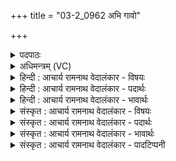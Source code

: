 +++
title = "03-2_0962 अभि गावो"

+++
<details><summary>पदपाठः</summary>

अभि꣢। गा꣡वः꣢꣯। अ꣣धन्विषुः। आ꣡पः꣢꣯। न। प्र꣣व꣡ता꣢। य꣣तीः꣢। पु꣣ना꣢नाः। इ꣡न्द्र꣢꣯म्। आ꣣शत। ९६२।
</details>

<details><summary>अधिमन्त्रम् (VC)</summary>

- पवमानः सोमः
- असितः काश्यपो देवलो वा
- गायत्री
- षड्जः
</details>

<details><summary>हिन्दी : आचार्य रामनाथ वेदालंकार - विषयः</summary>

अगले मन्त्र में पुनः उसी विषय का वर्णन है।
</details>

<details><summary>हिन्दी : आचार्य रामनाथ वेदालंकार - पदार्थः</summary>

पदार्थान्वय -  (प्रवता) ढालू प्रदेश पर (यतीः) बहते हुए (आपः न) जलों के समान (गावः) गतिमय अर्थात् सक्रिय ब्रह्मानन्दरूप सोमरस की धाराएँ (अभि अधन्विषुः) जीवात्मा की ओर दौड़ रही हैं। (पुनानाः) पवित्रता करती हुई वे (इन्द्रम्) जीवात्मा को (आशत) व्याप्त कर रही हैं ॥२॥ यहाँ उपमालङ्कार है ॥२॥
</details>

<details><summary>हिन्दी : आचार्य रामनाथ वेदालंकार - भावार्थः</summary>

भावार्थ -  जल जैसे निचले प्रदेश की ओर दौड़ते हुए उस प्रदेश को पवित्र करते हैं,वैसे ही ब्रह्मानन्द नम्र जीवात्मा के प्रति दौड़ते हुए उसे पवित्र करते हैं ॥२॥
</details>

<details><summary>संस्कृत : आचार्य रामनाथ वेदालंकार - विषयः</summary>

अथ पुनस्तमेव विषयमाह।
</details>

<details><summary>संस्कृत : आचार्य रामनाथ वेदालंकार - पदार्थः</summary>

पदार्थान्वय -  (प्रवता) प्रवणवता देशेन (यतीः) गच्छन्त्यः, प्रवहन्त्यः (आपः न) उदकानि इव (गावः२) गतिमयाः सक्रियाः ब्रह्मानन्दसोमधाराः (अभि अधन्विषुः) जीवात्मानं प्रति धावन्ति। (पुनानाः) पवित्रतां कुर्वाणाः ताः (इन्द्रम्) जीवात्मानम् (आशत) व्याप्नुवन्ति ॥२॥ अत्रोपमालङ्कारः ॥२॥
</details>

<details><summary>संस्कृत : आचार्य रामनाथ वेदालंकार - भावार्थः</summary>

भावार्थ -  आपो यथा निम्नप्रदेशं प्रति धावन्त्यस्तं पवित्रयन्ति तथैव ब्रह्मानन्दा नम्रं जीवात्मानं प्रति द्रवन्तस्तं पुनन्ति ॥२॥
</details>

<details><summary>संस्कृत : आचार्य रामनाथ वेदालंकार - पादटिप्पनी</summary>

टिप्पनी -   १. ऋ० ९।२४।२। २. गावः आदित्यरश्मयः उदकानि सोमरसा गावश्च—इति वि०।
</details>